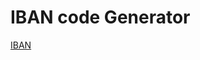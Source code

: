 IBAN code Generator
====================

[IBAN](https://en.wikipedia.org/wiki/International_Bank_Account_Number)


